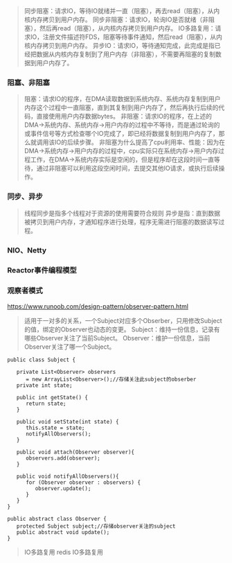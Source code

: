 >同步阻塞：请求IO，等待IO就绪并一直（阻塞），再去read（阻塞），从内核内存拷贝到用户内存。
>同步非阻塞：请求IO，轮询IO是否就绪（非阻塞），然后再read（阻塞），从内核内存拷贝到用户内存。
>IO多路复用：请求IO，注册文件描述符FDS，阻塞等待事件通知，然后read（阻塞），从内核内存拷贝到用户内存。
>异步IO：请求IO，等待通知完成，此完成是指已经把数据从内核内存复制到了用户内存（非阻塞），不需要再阻塞的复制数据到用户内存了。
### 阻塞、非阻塞
>阻塞：请求IO的程序，在DMA读取数据到系统内存、系统内存复制到用户内存这个过程中一直阻塞，直到其复制到用户内存了，然后再执行后续的代码，直接使用用户内存数据bytes。
>非阻塞：请求IO的程序，在上述的DMA->系统内存、系统内存->用户内存的过程中不等待，而是通过轮询的或事件信号等方式检查哪个IO完成了，即已经将数据复制到用户内存了，那么就调用该IO的后续步骤。
非阻塞为什么提高了cpu利用率、性能：因为在DMA->系统内存->用户内存的过程中，cpu实际只在系统内存->用户内存过程工作，在DMA->系统内存实际是空闲的，但是程序却在这段时间一直等待，通过非阻塞可以利用这段空闲时间，去提交其他IO请求，或执行后续操作。
### 同步、异步
>线程同步是指多个线程对于资源的使用需要符合规则
>异步是指：直到数据被拷贝到用户内存，才通知程序进行处理，程序无需进行阻塞的数据读写过程。

### NIO、Netty
### Reactor事件编程模型

### 观察者模式
https://www.runoob.com/design-pattern/observer-pattern.html
>适用于一对多的关系，一个Subject对应多个Obserber，只用修改Subject的值，绑定的Observer也动态的变更。
>Subject：维持一份信息，记录有哪些Observer关注了当前Subject。
>Observer：维护一份信息，当前Observer关注了哪一个Subject。
```
public class Subject {
   
   private List<Observer> observers 
      = new ArrayList<Observer>();//存储关注此subject的obserber
   private int state;
 
   public int getState() {
      return state;
   }
 
   public void setState(int state) {
      this.state = state;
      notifyAllObservers();
   }
 
   public void attach(Observer observer){
      observers.add(observer);      
   }
 
   public void notifyAllObservers(){
      for (Observer observer : observers) {
         observer.update();
      }
   }  
}

public abstract class Observer {
   protected Subject subject;//存储observer关注的subject
   public abstract void update();
}
```

>IO多路复用
>redis IO多路复用